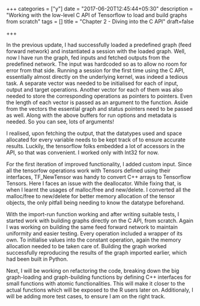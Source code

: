 +++
categories = ["y"]
date = "2017-06-20T12:45:44+05:30"
description = "Working with the low-level C API of Tensorflow to load and build graphs from scratch"
tags = []
title = "Chapter 2 - Diving into the C API"
draft=false

+++

In the previous update, I had successfully loaded a predefined graph (feed forward network) and instantiated a session with the loaded graph. Well, now I have run the graph, fed inputs and fetched outputs from the predefined network. The input was hardcoded so as to allow no room for error from that side. Running a session for the first time using the C API, essentially almost directly on the underlying kernel, was indeed a tedious task. A separate vector was needed to be initialised for each of input, output and target operations. Another vector for each of them was also needed to store the corresponding operations as pointers to pointers. Even the length of each vector is passed as an argument to the function. Aside from the vectors the essential graph and status pointers need to be passed as well. Along with the above buffers for run options and metadata is needed. So you can see, lots of arguments!

I realised, upon fetching the output, that the datatypes used and space allocated for every variable needs to be kept track of to ensure accurate results. Luckily, the tensorflow folks embedded a lot of accessors in the API, so that was convenient. I worked only with Int32 for now. 

For the first iteration of improved functionality, I added custom input. Since all the tensorfow operations work with Tensors defined using their interfaces, TF_NewTensor was handy to convert C++ arrays to Tensorflow Tensors. Here I faces an issue with the deallocator. While fixing that, is when I learnt the usages of malloc/free and new/delete. I converted all the malloc/free to new/delete for better memory allocation of the tensor objects, the only pitfall being needing to know the datatype beforehand.

With the import-run function working and after writing suitable tests, I started work with building graphs directly on the C API, from scratch. Again I was working on building the same feed forward network to maintain uniformity and easier testing. Every operation included a wrapper of its own. To initialise values into the constant operation, again the memory allocation needed to be taken care of. Building the graph worked successfully reproducing the results of the graph imported earlier, which had been built in Python.

Next, I will be working on refactoring the code, breaking down the big graph-loading and graph-building functions by defining C++ interfaces for small functions with atomic functionalities. This will make it closer to the actual functions which will be exposed to the R users later on. Additionaly, I will be adding more test cases, to ensure I am on the right track.